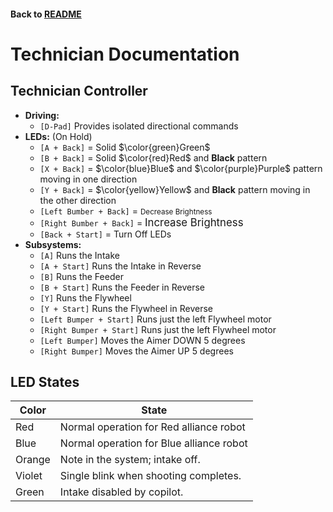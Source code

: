 #### Back to [README](/README.md)

# Technician Documentation
## Technician Controller
* **Driving:**
    * `[D-Pad]` Provides isolated directional commands
* **LEDs:** (On Hold)
    * `[A + Back]` = Solid $\color{green}Green$
    * `[B + Back]` = Solid $\color{red}Red$ and **Black** pattern
    * `[X + Back]` = $\color{blue}Blue$ and $\color{purple}Purple$ pattern moving in one direction
    * `[Y + Back]` = $\color{yellow}Yellow$ and **Black** pattern moving in the other direction
    * `[Left Bumber + Back]` = <span style="font-size:smaller;">Decrease Brightness</span>
    * `[Right Bumber + Back]` = <span style="font-size:larger;">Increase Brightness</span>
    * `[Back + Start]` = Turn Off LEDs
* **Subsystems:**
    * `[A]` Runs the Intake
    * `[A + Start]` Runs the Intake in Reverse
    * `[B]` Runs the Feeder
    * `[B + Start]` Runs the Feeder in Reverse
    * `[Y]` Runs the Flywheel
    * `[Y + Start]` Runs the Flywheel in Reverse
    * `[Left Bumper + Start]` Runs just the left Flywheel motor
    * `[Right Bumper + Start]` Runs just the left Flywheel motor
    * `[Left Bumper]` Moves the Aimer DOWN 5 degrees
    * `[Right Bumper]` Moves the Aimer UP 5 degrees

## LED States

| Color  | State |
---------|--------
| Red    | Normal operation for Red alliance robot  |
| Blue   | Normal operation for Blue alliance robot |
| Orange | Note in the system; intake off.          |
| Violet | Single blink when shooting completes.    |
| Green  | Intake disabled by copilot.              |